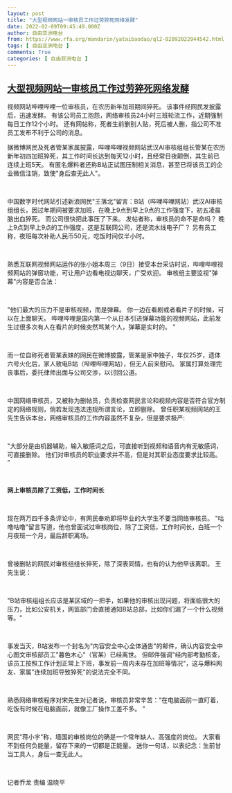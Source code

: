 ```yaml
---
layout: post
title: "大型视频网站一审核员工作过劳猝死网络发酵"
date: 2022-02-09T09:45:49.000Z
author: 自由亚洲电台
from: https://www.rfa.org/mandarin/yataibaodao/ql2-02092022044542.html
tags: [ 自由亚洲电台 ]
comments: True
categories: [ 自由亚洲电台 ]
---
```

<!--1644399949000-->
[大型视频网站一审核员工作过劳猝死网络发酵](https://www.rfa.org/mandarin/yataibaodao/ql2-02092022044542.html)
------

<div>
<p><span style="font-weight: 400;">视频网站哔哩哔哩一位审核员，在农历新年加班期间猝死。 该事件经网民发披露后，迅速发酵。 有该公司员工抱怨，网络审核员24小时三班轮流工作，近期强制每日工作12个小时。 还有网帖称，死者生前删别人贴，死后被人删，指公司不准员工发布不利于公司的消息。 </span><span style="font-weight: 400;"> </span></p><p><span style="font-weight: 400;">据微博网民及死者管某家属披露，哔哩哔哩视频网站武汉AI审核组组长管某在农历新年初四加班猝死，其工作时间长达到每天12小时，且经常日夜颠倒，其生前已连续上班5天。 有匿名爆料者还称B站正试图压制相关消息，甚至已将该员工的企业微信注销，致使"身后查无此人"。</span></p><p><span style="font-weight: 400;"> </span></p><p><span style="font-weight: 400;">中国数字时代网站引述新浪网民"王落北"留言：B站（哔哩哔哩网站）武汉AI审核组组长，因过年期间被要求加班，在晚上9点到早上9点的工作强度下，初五凌晨脑出血猝死。 而公司很快把此事压了下来。 发帖者称，审核员的命不是命吗？ 晚上9点到早上9点的工作强度，这是互联网公司，还是流水线电子厂？ 另有员工称，夜班每次补助人民币50元，吃饭时间仅半小时。</span></p><p><span style="font-weight: 400;"> </span></p><p><span style="font-weight: 400;">熟悉互联网视频网站运作的张小姐本周三（9日）接受本台采访时说，哔哩哔哩视频网站的弹窗功能，可让用户边看电视边聊天，广受欢迎。 审核组主要监视"弹幕"内容是否合法：</span></p><p><span style="font-weight: 400;"> </span></p><p><span style="font-weight: 400;">"他们最大的压力不是审核视频，而是弹幕。 你一边在看剧或者看片子的时候，可以在上面聊天。 哔哩哔哩是国内第一个从日本引进弹幕功能的视频网站，此前发生过很多次有人在看片的时候突然骂某个人，弹幕是实时的。 ”</span></p><p><span style="font-weight: 400;"> </span></p><p><span style="font-weight: 400;">而一位自称死者管某表妹的网民在微博披露，管某是家中独子，年仅25岁，遗体六号火化后，家人致电B站（哔哩哔哩网站），但无人前来慰问。 家属打算处理完丧事后，委托律师出面与公司交涉，以讨回公道。</span></p><p><span style="font-weight: 400;"> </span></p><p><span style="font-weight: 400;">中国网络审核员，又被称为删帖员，负责检查网民言论和视频内容是否符合官方制定的网络规则，倘若发现违法违规所谓言论，立即删除。 曾任职某视频网站的王先生告诉本台，网络审核员的工作内容虽然不复杂，但是要求极严:</span></p><p><span style="font-weight: 400;"> </span></p><p><span style="font-weight: 400;">"大部分是由机器辅助，输入敏感词之后，可直接听到视频和语音内有无敏感词，可直接删除。 他们对审核员的职业要求并不高，但是对其职业态度要求比较高。 ”</span></p><p><span style="font-weight: 400;"> </span></p><p><b>网上审核员除了工资低，工作时间长</b></p><p><span style="font-weight: 400;"> </span></p><p><span style="font-weight: 400;">现在两万四千多条评论中，有网民奉劝即将毕业的大学生不要当网络审核员。 "咕噜咕噜"留言写道，他也曾面试过审核岗位，除了工资低，工作时间长，白班一个月夜班一个月，最后辞职离场。</span></p><p><span style="font-weight: 400;"> </span></p><p><span style="font-weight: 400;">曾被删帖的网民对审核组组长猝死，除了深表同情，也有的认为他早该离职。 王先生说：</span></p><p><span style="font-weight: 400;"> </span></p><p><span style="font-weight: 400;">"B站审核组组长应该是某区域的一把手，如果他的审核出现问题，将面临很大的压力，比如公安机关，网监部门会直接通知B站总部，比如你们漏了一个什么视频等。"</span></p><p><span style="font-weight: 400;"> </span></p><p><span style="font-weight: 400;">事发当天，B站发布一个封名为"内容安全中心全体通告"的邮件，确认内容安全中心图文审核部员工"暮色木心"（官某）已经离世。 但邮件强调"经内部考勤核查，该员工按照工作计划正常上下班，事发前一周内未存在加班等情况"，这与爆料网友、家属"连续加班导致猝死"的说法完全不同。</span></p><p><span style="font-weight: 400;"> </span></p><p><span style="font-weight: 400;">熟悉网络审核程序对宋先生对记者说，审核员非常辛苦："在电脑面前一直盯着，吃饭有时候在电脑面前，就像工厂操作工差不多。 ”</span></p><p><span style="font-weight: 400;"> </span></p><p><span style="font-weight: 400;">网民"蒋小宇"称，墙国的审核岗位的确是一个常年缺人、高强度的岗位。 大家看不到任何负能量，留存下来的一切都是正能量。 送你一句话，以表纪念：生前甘当工具人，身后一查无此人。</span></p><p><span style="font-weight: 400;"> </span></p><p><span style="font-weight: 400;">记者乔龙 责编 温晓平</span></p><p><span style="font-weight: 400;"> </span></p><p></p>
</div>
